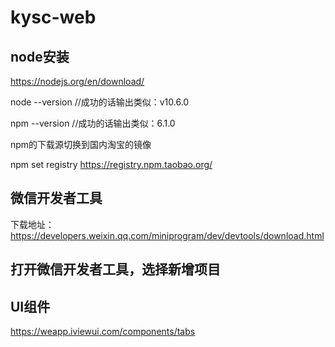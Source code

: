 # kysc-web

## node安装
https://nodejs.org/en/download/

node --version
//成功的话输出类似：v10.6.0

npm --version
//成功的话输出类似：6.1.0

npm的下载源切换到国内淘宝的镜像

npm set registry https://registry.npm.taobao.org/

## 微信开发者工具
下载地址：https://developers.weixin.qq.com/miniprogram/dev/devtools/download.html

## 打开微信开发者工具，选择新增项目

## UI组件
https://weapp.iviewui.com/components/tabs
